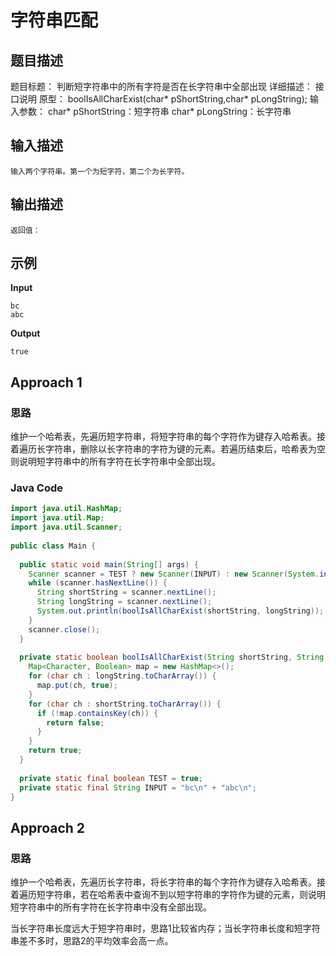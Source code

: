 
# 字符串匹配
## 题目描述

题目标题：
判断短字符串中的所有字符是否在长字符串中全部出现
详细描述：
接口说明
原型：
boolIsAllCharExist(char* pShortString,char* pLongString);
输入参数：
char* pShortString：短字符串
char* pLongString：长字符串
## 输入描述
```
输入两个字符串。第一个为短字符，第二个为长字符。
```
##  输出描述
```
返回值：
```
## 示例
**Input**
```
bc
abc
```
**Output**
```
true
```
## Approach 1
### 思路
维护一个哈希表，先遍历短字符串，将短字符串的每个字符作为键存入哈希表。接着遍历长字符串，删除以长字符串的字符为键的元素。若遍历结束后，哈希表为空则说明短字符串中的所有字符在长字符串中全部出现。

### Java Code
``` Java
import java.util.HashMap;  
import java.util.Map;  
import java.util.Scanner;  
  
public class Main {  
  
  public static void main(String[] args) {  
    Scanner scanner = TEST ? new Scanner(INPUT) : new Scanner(System.in);  
    while (scanner.hasNextLine()) {  
      String shortString = scanner.nextLine();  
      String longString = scanner.nextLine();  
      System.out.println(boolIsAllCharExist(shortString, longString));  
    }  
    scanner.close();  
  }  
  
  private static boolean boolIsAllCharExist(String shortString, String longString) {  
    Map<Character, Boolean> map = new HashMap<>();  
    for (char ch : longString.toCharArray()) {  
      map.put(ch, true);  
    }  
    for (char ch : shortString.toCharArray()) {  
      if (!map.containsKey(ch)) {  
        return false;  
      }  
    }  
    return true;  
  }  
  
  private static final boolean TEST = true;  
  private static final String INPUT = "bc\n" + "abc\n";  
}
```
## Approach 2
### 思路
维护一个哈希表，先遍历长字符串，将长字符串的每个字符作为键存入哈希表。接着遍历短字符串，若在哈希表中查询不到以短字符串的字符作为键的元素，则说明短字符串中的所有字符在长字符串中没有全部出现。

当长字符串长度远大于短字符串时，思路1比较省内存；当长字符串长度和短字符串差不多时，思路2的平均效率会高一点。

<!--stackedit_data:
eyJoaXN0b3J5IjpbMjE0NTM0MTI2LC0xNDY2MDQ3NTA5LDE0MT
g2ODIyMjJdfQ==
-->